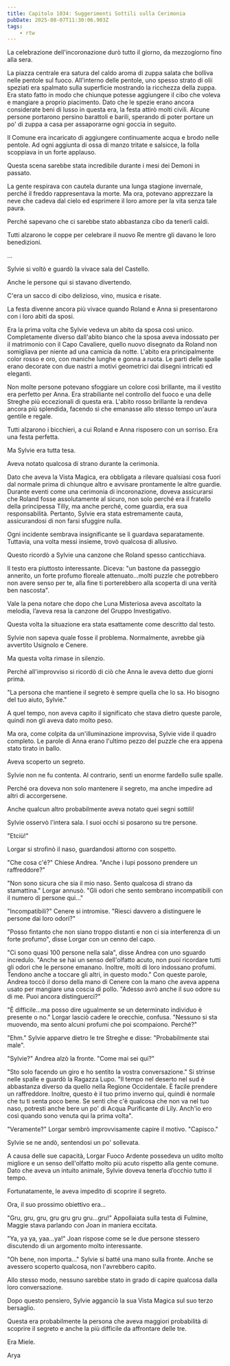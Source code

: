 ```yaml
---
title: Capitolo 1034: Suggerimenti Sottili sulla Cerimonia
pubDate: 2025-08-07T11:30:06.903Z
tags:
    - rtw
---
```



La celebrazione dell'incoronazione durò tutto il giorno, da mezzogiorno fino alla sera.


La piazza centrale era satura del caldo aroma di zuppa salata che bolliva nelle pentole sul fuoco. All'interno delle pentole, uno spesso strato di olii speziati era spalmato sulla superficie mostrando la ricchezza della zuppa.
Era stato fatto in modo che chiunque potesse aggiungere il cibo che voleva e mangiare a proprio piacimento. Dato che le spezie erano ancora considerate beni di lusso in questa era, la festa attirò molti civili. Alcune persone portarono persino barattoli e barili, sperando di poter portare un po' di zuppa a casa per assaporarne ogni goccia in seguito.


Il Comune era incaricato di aggiungere continuamente acqua e brodo nelle pentole. Ad ogni aggiunta di ossa di manzo tritate e salsicce, la folla scoppiava in un forte applauso.


Questa scena sarebbe stata incredibile durante i mesi dei Demoni in passato.


La gente respirava con cautela durante una lunga stagione invernale, perché il freddo rappresentava la morte. Ma ora, potevano apprezzare la neve che cadeva dal cielo ed esprimere il loro amore per la vita senza tale paura.






Perché sapevano che ci sarebbe stato abbastanza cibo da tenerli caldi.






Tutti alzarono le coppe per celebrare il nuovo Re mentre gli davano le loro benedizioni.






...






Sylvie si voltò e guardò la vivace sala del Castello.






Anche le persone qui si stavano divertendo.






C'era un sacco di cibo delizioso, vino, musica e risate.






La festa divenne ancora più vivace quando Roland e Anna si presentarono con i loro abiti da sposi.






Era la prima volta che Sylvie vedeva un abito da sposa così unico. Completamente diverso dall'abito bianco che la sposa aveva indossato per il matrimonio con il Capo Cavaliere, quello nuovo disegnato da Roland non somigliava per niente ad una camicia da notte. L'abito era principalmente color rosso e oro, con maniche lunghe e gonna a ruota. Le parti delle spalle erano decorate con due nastri a motivi geometrici dai disegni intricati ed eleganti.






Non molte persone potevano sfoggiare un colore così brillante, ma il vestito era perfetto per Anna. Era strabiliante nel controllo del fuoco e una delle Streghe più eccezionali di questa era. L'abito rosso brillante la rendeva ancora più splendida, facendo sì che emanasse allo stesso tempo un'aura gentile e regale.






Tutti alzarono i bicchieri, a cui Roland e Anna risposero con un sorriso. Era una festa perfetta.






Ma Sylvie era tutta tesa.






Aveva notato qualcosa di strano durante la cerimonia.






Dato che aveva la Vista Magica, era obbligata a rilevare qualsiasi cosa fuori dal normale prima di chiunque altro e avvisare prontamente le altre guardie. Durante eventi come una cerimonia di incoronazione, doveva assicurarsi che Roland fosse assolutamente al sicuro, non solo perché era il fratello della principessa Tilly, ma anche perché, come guardia, era sua responsabilità. Pertanto, Sylvie era stata estremamente cauta, assicurandosi di non farsi sfuggire nulla.






Ogni incidente sembrava insignificante se li guardava separatamente. Tuttavia, una volta messi insieme, trovò qualcosa di allusivo.






Questo ricordò a Sylvie una canzone che Roland spesso canticchiava.






Il testo era piuttosto interessante. Diceva: "un bastone da passeggio annerito, un forte profumo floreale attenuato...molti puzzle che potrebbero non avere senso per te, alla fine ti porterebbero alla scoperta di una verità ben nascosta".






Vale la pena notare che dopo che Luna Misteriosa aveva ascoltato la melodia, l’aveva resa la canzone del Gruppo Investigativo.






Questa volta la situazione era stata esattamente come descritto dal testo.






Sylvie non sapeva quale fosse il problema. Normalmente, avrebbe già avvertito Usignolo e Cenere.






Ma questa volta rimase in silenzio.






Perché all'improvviso si ricordò di ciò che Anna le aveva detto due giorni prima.






"La persona che mantiene il segreto è sempre quella che lo sa. Ho bisogno del tuo aiuto, Sylvie."






A quel tempo, non aveva capito il significato che stava dietro queste parole, quindi non gli aveva dato molto peso.






Ma ora, come colpita da un'illuminazione improvvisa, Sylvie vide il quadro completo. Le parole di Anna erano l'ultimo pezzo del puzzle che era appena stato tirato in ballo.






Aveva scoperto un segreto.






Sylvie non ne fu contenta. Al contrario, sentì un enorme fardello sulle spalle.






Perché ora doveva non solo mantenere il segreto, ma anche impedire ad altri di accorgersene.






Anche qualcun altro probabilmente aveva notato quei segni sottili!






Sylvie osservò l'intera sala. I suoi occhi si posarono su tre persone.






"Etciù!"






Lorgar si strofinò il naso, guardandosi attorno con sospetto.






"Che cosa c'é?" Chiese Andrea. "Anche i lupi possono prendere un raffreddore?"






"Non sono sicura che sia il mio naso. Sento qualcosa di strano da stamattina." Lorgar annusò. "Gli odori che sento sembrano incompatibili con il numero di persone qui..."






"Incompatibili?" Cenere si intromise. "Riesci davvero a distinguere le persone dai loro odori?"






"Posso fintanto che non siano troppo distanti e non ci sia interferenza di un forte profumo", disse Lorgar con un cenno del capo.






"Ci sono quasi 100 persone nella sala", disse Andrea con uno sguardo incredulo. "Anche se hai un senso dell'olfatto acuto, non puoi ricordare tutti gli odori che le persone emanano. Inoltre, molti di loro indossano profumi. Tendono anche a toccare gli altri, in questo modo." Con queste parole, Andrea toccò il dorso della mano di Cenere con la mano che aveva appena usato per mangiare una coscia di pollo. "Adesso avrò anche il suo odore su di me. Puoi ancora distinguerci?"






"È difficile...ma posso dire ugualmente se un determinato individuo è presente o no." Lorgar lasciò cadere le orecchie, confusa. "Nessuno si sta muovendo, ma sento alcuni profumi che poi scompaiono. Perché?"






"Ehm." Sylvie apparve dietro le tre Streghe e disse: "Probabilmente stai male".






"Sylvie?" Andrea alzò la fronte. "Come mai sei qui?"






"Sto solo facendo un giro e ho sentito la vostra conversazione." Si strinse nelle spalle e guardò la Ragazza Lupo. "Il tempo nel deserto nel sud è abbastanza diverso da quello nella Regione Occidentale. È facile prendere un raffreddore. Inoltre, questo è il tuo primo inverno qui, quindi è normale che tu ti senta poco bene. Se senti che c'è qualcosa che non va nel tuo naso, potresti anche bere un po' di Acqua Purificante di Lily. Anch'io ero così quando sono venuta qui la prima volta".






"Veramente?" Lorgar sembrò improvvisamente capire il motivo. "Capisco."






Sylvie se ne andò, sentendosi un po' sollevata.






A causa delle sue capacità, Lorgar Fuoco Ardente possedeva un udito molto migliore e un senso dell'olfatto molto più acuto rispetto alla gente comune. Dato che aveva un intuito animale, Sylvie doveva tenerla d’occhio tutto il tempo.






Fortunatamente, le aveva impedito di scoprire il segreto.






Ora, il suo prossimo obiettivo era…






"Gru, gru, gru, gru gru gru gru...gru!" Appollaiata sulla testa di Fulmine, Maggie stava parlando con Joan in maniera eccitata.






"Ya, ya ya, yaa…ya!" Joan rispose come se le due persone stessero discutendo di un argomento molto interessante.






"Oh bene, non importa..." Sylvie si batté una mano sulla fronte. Anche se avessero scoperto qualcosa, non l'avrebbero capito.






Allo stesso modo, nessuno sarebbe stato in grado di capire qualcosa dalla loro conversazione.


Dopo questo pensiero, Sylvie agganciò la sua Vista Magica sul suo terzo bersaglio.


Questa era probabilmente la persona che aveva maggiori probabilità di scoprire il segreto e anche la più difficile da affrontare delle tre.


Era Miele.




Arya
                                


                                



